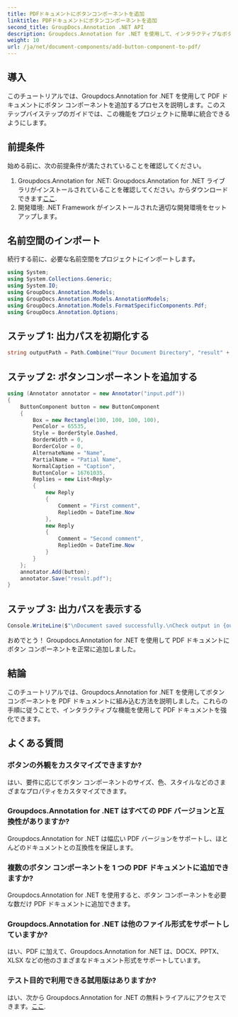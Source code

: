 ```yaml
---
title: PDFドキュメントにボタンコンポーネントを追加
linktitle: PDFドキュメントにボタンコンポーネントを追加
second_title: GroupDocs.Annotation .NET API
description: Groupdocs.Annotation for .NET を使用して、インタラクティブなボタン コンポーネントで PDF ドキュメントを強化します。シームレスな統合については、段階的なチュートリアルに従ってください。
weight: 10
url: /ja/net/document-components/add-button-component-to-pdf/
---
```

## 導入
このチュートリアルでは、Groupdocs.Annotation for .NET を使用して PDF ドキュメントにボタン コンポーネントを追加するプロセスを説明します。このステップバイステップのガイドでは、この機能をプロジェクトに簡単に統合できるようにします。
## 前提条件
始める前に、次の前提条件が満たされていることを確認してください。
1.  Groupdocs.Annotation for .NET: Groupdocs.Annotation for .NET ライブラリがインストールされていることを確認してください。からダウンロードできます[ここ](https://releases.groupdocs.com/annotation/net/).
2. 開発環境: .NET Framework がインストールされた適切な開発環境をセットアップします。

## 名前空間のインポート
続行する前に、必要な名前空間をプロジェクトにインポートします。
```csharp
using System;
using System.Collections.Generic;
using System.IO;
using GroupDocs.Annotation.Models;
using GroupDocs.Annotation.Models.AnnotationModels;
using GroupDocs.Annotation.Models.FormatSpecificComponents.Pdf;
using GroupDocs.Annotation.Options;
```
## ステップ 1: 出力パスを初期化する
```csharp
string outputPath = Path.Combine("Your Document Directory", "result" + Path.GetExtension("input.pdf"));
```
## ステップ 2: ボタンコンポーネントを追加する
```csharp
using (Annotator annotator = new Annotator("input.pdf"))
{
    ButtonComponent button = new ButtonComponent
    {
        Box = new Rectangle(100, 100, 100, 100),
        PenColor = 65535,
        Style = BorderStyle.Dashed,
        BorderWidth = 0,
        BorderColor = 0,
        AlternateName = "Name",
        PartialName = "Patial Name",
        NormalCaption = "Caption",
        ButtonColor = 16761035,
        Replies = new List<Reply>
        {
            new Reply
            {
                Comment = "First comment",
                RepliedOn = DateTime.Now
            },
            new Reply
            {
                Comment = "Second comment",
                RepliedOn = DateTime.Now
            }
        }
    };
    annotator.Add(button);
    annotator.Save("result.pdf");
}
```
## ステップ 3: 出力パスを表示する
```csharp
Console.WriteLine($"\nDocument saved successfully.\nCheck output in {outputPath}.");
```
おめでとう！ Groupdocs.Annotation for .NET を使用して PDF ドキュメントにボタン コンポーネントを正常に追加しました。

## 結論
このチュートリアルでは、Groupdocs.Annotation for .NET を使用してボタン コンポーネントを PDF ドキュメントに組み込む方法を説明しました。これらの手順に従うことで、インタラクティブな機能を使用して PDF ドキュメントを強化できます。
## よくある質問
### ボタンの外観をカスタマイズできますか?
はい、要件に応じてボタン コンポーネントのサイズ、色、スタイルなどのさまざまなプロパティをカスタマイズできます。
### Groupdocs.Annotation for .NET はすべての PDF バージョンと互換性がありますか?
Groupdocs.Annotation for .NET は幅広い PDF バージョンをサポートし、ほとんどのドキュメントとの互換性を保証します。
### 複数のボタン コンポーネントを 1 つの PDF ドキュメントに追加できますか?
Groupdocs.Annotation for .NET を使用すると、ボタン コンポーネントを必要な数だけ PDF ドキュメントに追加できます。
### Groupdocs.Annotation for .NET は他のファイル形式をサポートしていますか?
はい、PDF に加えて、Groupdocs.Annotation for .NET は、DOCX、PPTX、XLSX などの他のさまざまなドキュメント形式をサポートしています。
### テスト目的で利用できる試用版はありますか?
はい、次から Groupdocs.Annotation for .NET の無料トライアルにアクセスできます。[ここ](https://releases.groupdocs.com/).